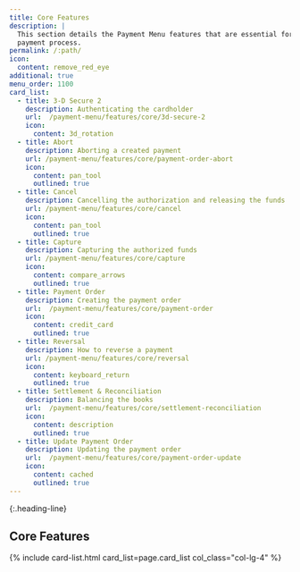 ```yaml
---
title: Core Features
description: |
  This section details the Payment Menu features that are essential for the
  payment process.
permalink: /:path/
icon:
  content: remove_red_eye
additional: true
menu_order: 1100
card_list:
  - title: 3-D Secure 2
    description: Authenticating the cardholder
    url:  /payment-menu/features/core/3d-secure-2
    icon:
      content: 3d_rotation
  - title: Abort
    description: Aborting a created payment
    url: /payment-menu/features/core/payment-order-abort
    icon:
      content: pan_tool
      outlined: true
  - title: Cancel
    description: Cancelling the authorization and releasing the funds
    url: /payment-menu/features/core/cancel
    icon:
      content: pan_tool
      outlined: true
  - title: Capture
    description: Capturing the authorized funds
    url: /payment-menu/features/core/capture
    icon:
      content: compare_arrows
      outlined: true
  - title: Payment Order
    description: Creating the payment order
    url:  /payment-menu/features/core/payment-order
    icon:
      content: credit_card
      outlined: true
  - title: Reversal
    description: How to reverse a payment
    url: /payment-menu/features/core/reversal
    icon:
      content: keyboard_return
      outlined: true
  - title: Settlement & Reconciliation
    description: Balancing the books
    url:  /payment-menu/features/core/settlement-reconciliation
    icon:
      content: description
      outlined: true
  - title: Update Payment Order
    description: Updating the payment order
    url:  /payment-menu/features/core/payment-order-update
    icon:
      content: cached
      outlined: true
---
```


{:.heading-line}

## Core Features

{% include card-list.html card_list=page.card_list
    col_class="col-lg-4" %}
